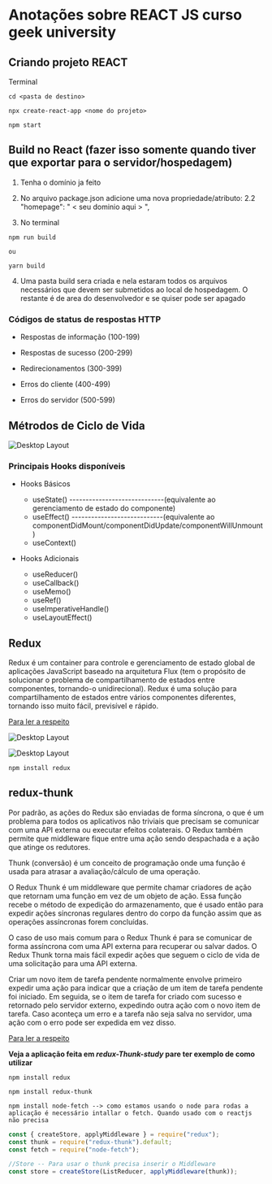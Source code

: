 # Anotações sobre REACT JS curso geek university

## Criando projeto REACT

Terminal

```
cd <pasta de destino>

npx create-react-app <nome do projeto>

npm start
```

## Build no React (fazer isso somente quando tiver que exportar para o servidor/hospedagem)

1. Tenha o domínio ja feito

2. No arquivo package.json adicione uma nova propriedade/atributo:
   2.2 "homepage": " < seu dominio aqui > ",

3. No terminal

```terminal
npm run build

ou

yarn build
```

4. Uma pasta build sera criada e nela estaram todos os arquivos necessários que devem ser submetidos ao local de hospedagem. O restante é de area do desenvolvedor e se quiser pode ser apagado

### Códigos de status de respostas HTTP

-   Respostas de informação (100-199)

-   Respostas de sucesso (200-299)

-   Redirecionamentos (300-399)

-   Erros do cliente (400-499)

-   Erros do servidor (500-599)

## Métrodos de Ciclo de Vida

![Desktop Layout](https://github.com/pedrogutierresbr/reactjs-curso-progbr/blob/main/1.imagesToReadme/Diagrama+do+Ciclo+de+Vida.png?raw=true)

### Principais Hooks disponíveis

-   Hooks Básicos

    -   useState() -----------------------------(equivalente ao gerenciamento de estado do componente)
    -   useEffect() ----------------------------(equivalente ao componentDidMount/componentDidUpdate/componentWillUnmount)
    -   useContext()

-   Hooks Adicionais
    -   useReducer()
    -   useCallback()
    -   useMemo()
    -   useRef()
    -   useImperativeHandle()
    -   useLayoutEffect()

## Redux

Redux é um container para controle e gerenciamento de estado global de aplicações JavaScript baseado na arquitetura Flux (tem o propósito de solucionar o problema de compartilhamento de estados entre componentes, tornando-o unidirecional). Redux é uma solução para compartilhamento de estados entre vários componentes diferentes, tornando isso muito fácil, previsível e rápido.

[Para ler a respeito](https://blog.geekhunter.com.br/redux-um-tutorial-pratico-e-simples/)

![Desktop Layout](https://github.com/pedrogutierresbr/reactjs-curso-progbr/blob/main/1.imagesToReadme/problem-solution-redux.png?raw=true)

![Desktop Layout](https://github.com/pedrogutierresbr/reactjs-curso-progbr/blob/main/1.imagesToReadme/redux_flow.jpg?raw=true)

```terminal
npm install redux
```

## redux-thunk

Por padrão, as ações do Redux são enviadas de forma síncrona, o que é um problema para todos os aplicativos não triviais que precisam se comunicar com uma API externa ou executar efeitos colaterais. O Redux também permite que middleware fique entre uma ação sendo despachada e a ação que atinge os redutores.

Thunk (conversão) é um conceito de programação onde uma função é usada para atrasar a avaliação/cálculo de uma operação.

O Redux Thunk é um middleware que permite chamar criadores de ação que retornam uma função em vez de um objeto de ação. Essa função recebe o método de expedição do armazenamento, que é usado então para expedir ações síncronas regulares dentro do corpo da função assim que as operações assíncronas forem concluídas.

O caso de uso mais comum para o Redux Thunk é para se comunicar de forma assíncrona com uma API externa para recuperar ou salvar dados. O Redux Thunk torna mais fácil expedir ações que seguem o ciclo de vida de uma solicitação para uma API externa.

Criar um novo item de tarefa pendente normalmente envolve primeiro expedir uma ação para indicar que a criação de um item de tarefa pendente foi iniciado. Em seguida, se o item de tarefa for criado com sucesso e retornado pelo servidor externo, expedindo outra ação com o novo item de tarefa. Caso aconteça um erro e a tarefa não seja salva no servidor, uma ação com o erro pode ser expedida em vez disso.

[Para ler a respeito](https://www.digitalocean.com/community/tutorials/redux-redux-thunk-pt)

**Veja a aplicação feita em _redux-Thunk-study_ pare ter exemplo de como utilizar**

```terminal
npm install redux

npm install redux-thunk

npm install node-fetch --> como estamos usando o node para rodas a aplicação é necessário intallar o fetch. Quando usado com o reactjs não precisa
```

```javascript
const { createStore, applyMiddleware } = require("redux");
const thunk = require("redux-thunk").default;
const fetch = require("node-fetch");

//Store -- Para usar o thunk precisa inserir o Middleware
const store = createStore(ListReducer, applyMiddleware(thunk));
```

